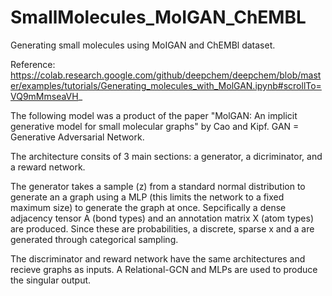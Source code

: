 # SmallMolecules_MoIGAN_ChEMBL
Generating small molecules using MoIGAN and ChEMBl dataset.



Reference: https://colab.research.google.com/github/deepchem/deepchem/blob/master/examples/tutorials/Generating_molecules_with_MolGAN.ipynb#scrollTo=VQ9mMmseaVH_

The following model was a product of the paper "MolGAN: An implicit generative model for small molecular graphs" by Cao and Kipf.
GAN = Generative Adversarial Network.

The architecture consits of 3 main sections: a generator, a dicriminator, and a reward network.

The generator takes a sample (z) from a standard normal distribution to generate an a graph using a MLP (this limits the network to a fixed maximum size) to generate the graph at once. Sepcifically a dense adjacency tensor A (bond types) and an annotation matrix X (atom types) are produced. Since these are probabilities, a discrete, sparse x and a are generated through categorical sampling.

The discriminator and reward network have the same architectures and recieve graphs as inputs. A Relational-GCN and MLPs are used to produce the singular output.
